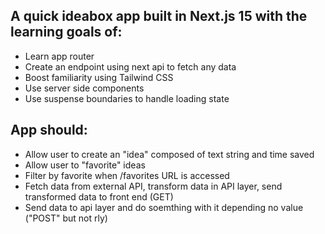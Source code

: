 ## A quick ideabox app built in Next.js 15 with the learning goals of:
- Learn app router
- Create an endpoint using next api to fetch any data
- Boost familiarity using Tailwind CSS
- Use server side components
- Use suspense boundaries to handle loading state

## App should:
- Allow user to create an "idea" composed of text string and time saved
- Allow user to "favorite" ideas
- Filter by favorite when /favorites URL is accessed 
- Fetch data from external API, transform data in API layer, send transformed data to front end (GET)
- Send data to api layer and do soemthing with it depending no value ("POST" but not rly)
